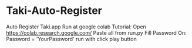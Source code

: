 # Taki-Auto-Register
Auto Register Taki.app
Run at google colab
Tutorial:
Open https://colab.research.google.com/
Paste all from run.py
Fill Password On:
Password = 'YourPassword'
run with click play button
